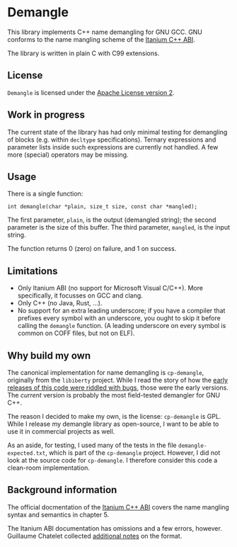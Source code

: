 # Demangle

This library implements C++ name demangling for GNU GCC. GNU conforms to the name mangling scheme of the [Itanium C++ ABI](https://itanium-cxx-abi.github.io/cxx-abi/abi.html#mangling).

The library is written in plain C with C99 extensions.

## License

`Demangle` is licensed under the [Apache License version 2](https://www.apache.org/licenses/LICENSE-2.0).

## Work in progress

The current state of the library has had only minimal testing for demangling of <expression> blocks (e.g. within `decltype` specifications). Ternary expressions and parameter lists inside such expressions are currently not handled. A few more (special) operators may be missing.

## Usage

There is a single function:

    int demangle(char *plain, size_t size, const char *mangled);

The first parameter, `plain`, is the output (demangled string); the second parameter is the size of this buffer. The third parameter, `mangled`, is the input string.

The function returns 0 (zero) on failure, and 1 on success.

## Limitations

* Only Itanium ABI (no support for Microsoft Visual C/C++). More specifically, it focusses on GCC and clang.
* Only C++ (no Java, Rust, ...).
* No support for an extra leading underscore; if you have a compiler that prefixes every symbol with an underscore, you ought to skip it before calling the `demangle` function. (A leading underscore on every symbol is common on COFF files, but not on ELF).

## Why build my own

The canonical implementation for name demangling is `cp-demangle`, originally from the `libiberty` project. While I read the story of how the [early releases of this code were riddled with bugs](https://fitzgeraldnick.com/2017/02/22/cpp-demangle.html), those were the early versions. The *current* version is probably the most field-tested demangler for GNU C++.

The reason I decided to make my own, is the license: `cp-demangle` is GPL. While I release my demangle library as open-source, I want to be able to use it in commercial projects as well.

As an aside, for testing, I used many of the tests in the file `demangle-expected.txt`, which is part of the `cp-demangle` project. However, I did not look at the source code for `cp-demangle`. I therefore consider this code a clean-room implementation.

## Background information

The official docmentation of the [Itanium C++ ABI](https://itanium-cxx-abi.github.io/cxx-abi/abi.html#mangling) covers the name mangling syntax and semantics in chapter 5.

The Itanium ABI documentation has omissions and a few errors, however. Guillaume Chatelet collected [additional notes](https://github.com/gchatelet/gcc_cpp_mangling_documentation) on the format.

